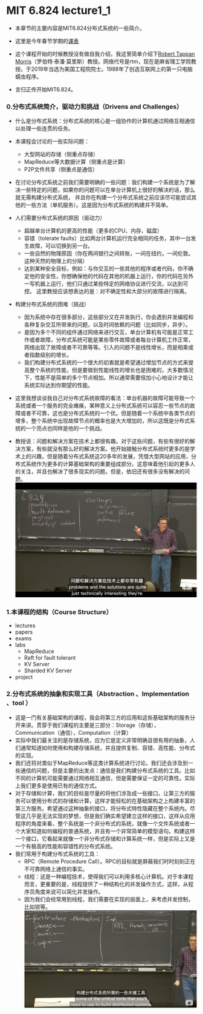 # MIT 6.824 lecture1_1
* 本章节的主要内容是MIT6.824分布式系统的一些简介。
* 这里是今年春节学期的[课表](https://pdos.csail.mit.edu/6.824/schedule.html)

* 这个课程开始的时候教授没有做自我介绍，我这里简单介绍下[Robert Tappan Morris](https://en.wikipedia.org/wiki/Robert_Tappan_Morris)（罗伯特·泰潘·莫里斯）教授。网络代号是rtm，现在是麻省理工学院教授。于2019年当选为美国工程院院士。1988年了创造互联网上的第一只电脑蠕虫程序。
* 言归正传开始MIT6.824。

### 0.分布式系统简介，驱动力和挑战（Drivens and Challenges）
* 什么是分布式系统：分布式系统的核心是一组协作的计算机通过网络互相通信以处理一些连贯的任务。
* 本课程会讨论的一些实际问题：
    * 大型网站的存储（侧重点存储）
    * MapReduce等大数据计算（侧重点是计算）
    * P2P文件共享（侧重点是通信）

* 在讨论分布式系统之前我们需要明确的一些问题：我们构建一个系统是为了解决一些特定的问题，如果你的问题可以在单台计算机上很好的解决的话，那么就无需构建分布式系统， 并且你在构建一个分布式系统之前应该尽可能尝试其他的一些方法（单机服务）。这是因为分布式系统的构建并不简单。

* 人们需要分布式系统的原因（驱动力）
    * 超越单台计算机的更高的性能（更多的CPU、内存、磁盘）
    * 容错（tolerate faults）比如两台计算机运行完全相同的任务，其中一台发生故障，可以切换到另一台。
    * 一些自然的物理原因（你在两间银行之间转账，一间在纽约，一间伦敦。这种天然的物理上的分隔）
    * 达到某种安全目标，例如：与你交互的一些其他的程序或者代码，你不确定他的安全性，你想确保他的代码在其他的机器上运行，你的代码在另外一写机器上运行，他们只通过某些特定的网络协议进行交流，以达到可控。 这里教授应该想表达的是：对不确定性和大部分的故障进行隔离。

* 构建分布式系统的困难（挑战）
    * 因为系统中存在很多部分，这些部分又在并发执行，你会遇到并发编程和各种复杂交互所带来的问题，以及时间依赖的问题（比如同步，异步）。
    * 是因为多个不同的组件通过网络来进行交互，单台计算机有可能是正常工作或者故障，分布式系统可能是某些零件故障或者每台计算机工作正常，网络出现了故障或者不可靠等等。引入的问题不是线性增长，而是相乘或者指数级别的增长。
    * 我们构建分布式系统的一个很大的初衷就是希望通过增加节点的方式来提高整个系统的性能，但是要做到性能线性的增长也是困难的，大多数情况下，性能不是简单的多个节点相加。所以通常需要倍加小心地设计才能让系统实际达到你期望的性能。

* 这里我想谈谈我自己对分布式系统故障的看法：单台机器的故障可能导致一个系统或者一个服务的完全瘫痪，某种意义上分布式系统可以容忍一些节点的故障或者不可靠，这也是分布式系统的一个优。但是随着一个系统中各类节点的增多，整个系统中出现故障节点的概率也是大大增加的，所以这既是分布式系统的一个亮点也同样是他的一个挑战。

* 教授说：问题和解决方案在技术上都很有趣。对于这些问题，有些有很好的解决方案，有些就没有那么好的解决方案。他开始接触分布式系统时更多的是学术上的兴趣，但是随着分布式系统这20多年的发展，凭借大型网站的应用，分布式系统作为更多的计算基础架构的重要组成部分。这意味着他引起的更多人的关注，并且也解决了很多现实的问题。但是，依旧还有很多没有解决的问题。
    ![p1](./mit6824_1_1_1.png)

### 1.本课程的结构（Course Structure）
* lectures
* papers
* exams
* labs
    * MapReduce
    * Raft for fault tolerant
    * KV Server
    * Sharded KV Server
* project

### 2.分布式系统的抽象和实现工具（Abstraction 、Implementation 、tool ）
* 这是一门有关基础架构的课程，我会将第三方的应用和这些基础架构的服务分开来讲。贯穿于我们课程的主要是三部分：Storage（存储），Communication（通信），Computation（计算）
* 实际中我们最关注的是存储系统，应为它是定义非常明确且很有用的抽象，人们通常知道如何使用和构建存储系统，并且提供复制、容错、高性能、分布式的实现。
* 我们还将对类似于MapReduce等这类计算系统进行讨论。我们还会涉及到一些通信的问题，但是主要的出发点：通信是我们构建分布式系统的工具。比如不同的计算机可能需要通过网络相互通信，但是需要保证一定的可靠性。实际上我们更多是使用已有的通信方式。
* 对于存储和计算，我们的目标是尽量的将他们涉及成一些接口，让第三方的服务可以使用分布式的存储和计算，这样才能轻松的在基础架构之上构建丰富的第三方服务。希望通过这种抽象的接口，将分布式特性隐藏在整个系统内。尽管这几乎是无法实现的梦想，但是我们确实希望建立这样的接口，这样从应用程序的角度来看，整个系统是一个非分布式的系统，就像一个文件系统或者一个大家知道如何编程的普通系统，并且有一个非常简单的模型语句。构建这样一个接口，它看起来就像一个非分布式存储和计算系统一样，但是实际上又是一个有极高的性能和容错性的分布式系统。
* 我们常用于构建分布式系统的工具：
    * RPC（Remote Procedure Call）。RPC的目标就是屏蔽我们时时刻刻正在不可靠网络上通信的事实。
    * 线程：这是一种编程技术，使得我们可以利用多核心计算机。对于本课程而言，更重要的是，线程提供了一种结构化的并发操作方式，这样，从程序员角度来说可以简化并发操作。
    * 因为我们会经常用到线程，我们需要在实现的层面上，来考虑并发控制，比如锁等。
    ![p2](./mit6824_1_1_2.png)